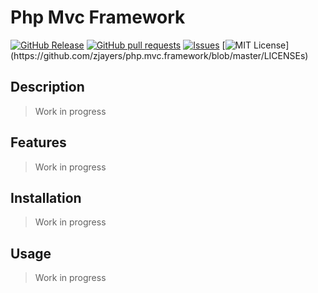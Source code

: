 # Php Mvc Framework
[![GitHub Release](https://img.shields.io/github/release/zjayers/php.mvc.framework.svg?style=flat)]()
[![GitHub pull requests](https://img.shields.io/github/issues-pr/zjayers/php.mvc.framework.svg?style=flat)]()
[![Issues](https://img.shields.io/github/issues-raw/zjayers/php.mvc.framework.svg?maxAge=25000)](https://github.com/zjayers/php.mvc.framework/issues)
[![MIT License](https://img.shields.io/apm/l/atomic-ui.svg?)](https://github.com/zjayers/php.mvc.framework/blob/master/LICENSEs)

## Description

> Work in progress

## Features

> Work in progress

## Installation

> Work in progress

## Usage

> Work in progress